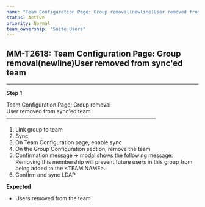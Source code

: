 ```yaml
---
name: "Team Configuration Page: Group removal(newline)User removed from sync'ed team"
status: Active
priority: Normal
team_ownership: "Suite Users"
---
```


## MM-T2618: Team Configuration Page: Group removal(newline)User removed from sync'ed team

---

**Step 1**

Team Configuration Page: Group removal\
User removed from sync'ed team\
————————————————————————————

1. Link group to team
2. Sync
3. On Team Configuration page, enable sync
4. On the Group Configuration section, remove the team
5. Confirmation message ➜ modal shows the following message:\
   Removing this membership will prevent future users in this group from being added to the \<TEAM NAME>.
6. Confirm and sync LDAP

**Expected**

- Users removed from the team

